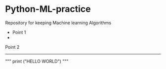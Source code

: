 # Python-ML-practice
Repository for keeping Machine learning Algorithms


- Point 1
- 
Point 2


______

"""
print ("HELLO WORLD")
"""
